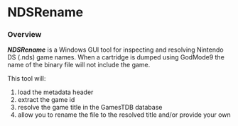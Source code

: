 # NDSRename

### Overview

***NDSRename*** is a Windows GUI tool for inspecting and resolving Nintendo DS (.nds) game names. When a cartridge is dumped using GodMode9 the name of the binary file will not include the game. 

This tool will:
  1. load the metadata header
  2. extract the game id
  3. resolve the game title in the GamesTDB database
  4. allow you to rename the file to the resolved title and/or provide your own

